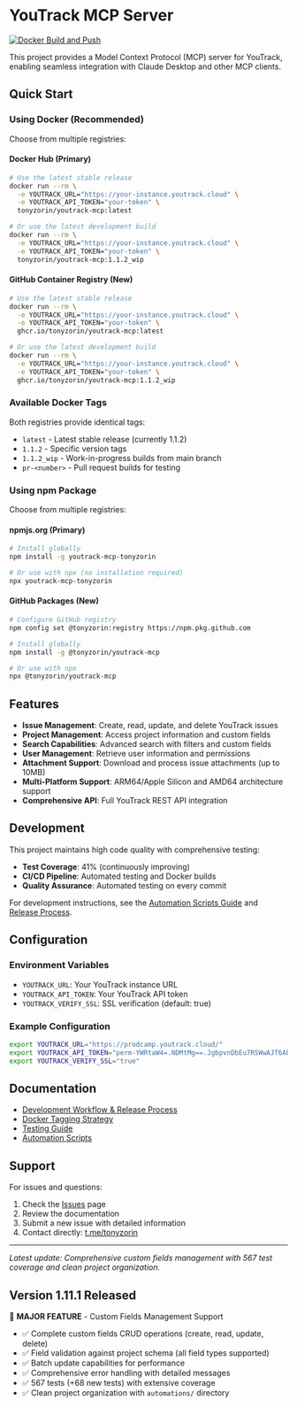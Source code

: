 # YouTrack MCP Server

[![Docker Build and Push](https://github.com/tonyzorin/youtrack-mcp/actions/workflows/docker-build.yml/badge.svg)](https://github.com/tonyzorin/youtrack-mcp/actions/workflows/docker-build.yml)

This project provides a Model Context Protocol (MCP) server for YouTrack, enabling seamless integration with Claude Desktop and other MCP clients.

## Quick Start

### Using Docker (Recommended)

Choose from multiple registries:

#### Docker Hub (Primary)
```bash
# Use the latest stable release
docker run --rm \
  -e YOUTRACK_URL="https://your-instance.youtrack.cloud" \
  -e YOUTRACK_API_TOKEN="your-token" \
  tonyzorin/youtrack-mcp:latest

# Or use the latest development build
docker run --rm \
  -e YOUTRACK_URL="https://your-instance.youtrack.cloud" \
  -e YOUTRACK_API_TOKEN="your-token" \
  tonyzorin/youtrack-mcp:1.1.2_wip
```

#### GitHub Container Registry (New)
```bash
# Use the latest stable release
docker run --rm \
  -e YOUTRACK_URL="https://your-instance.youtrack.cloud" \
  -e YOUTRACK_API_TOKEN="your-token" \
  ghcr.io/tonyzorin/youtrack-mcp:latest

# Or use the latest development build
docker run --rm \
  -e YOUTRACK_URL="https://your-instance.youtrack.cloud" \
  -e YOUTRACK_API_TOKEN="your-token" \
  ghcr.io/tonyzorin/youtrack-mcp:1.1.2_wip
```

### Available Docker Tags

Both registries provide identical tags:

- `latest` - Latest stable release (currently 1.1.2)
- `1.1.2` - Specific version tags  
- `1.1.2_wip` - Work-in-progress builds from main branch
- `pr-<number>` - Pull request builds for testing

### Using npm Package

Choose from multiple registries:

#### npmjs.org (Primary)
```bash
# Install globally
npm install -g youtrack-mcp-tonyzorin

# Or use with npx (no installation required)
npx youtrack-mcp-tonyzorin
```

#### GitHub Packages (New)
```bash
# Configure GitHub registry
npm config set @tonyzorin:registry https://npm.pkg.github.com

# Install globally
npm install -g @tonyzorin/youtrack-mcp

# Or use with npx
npx @tonyzorin/youtrack-mcp
```

## Features

- **Issue Management**: Create, read, update, and delete YouTrack issues
- **Project Management**: Access project information and custom fields
- **Search Capabilities**: Advanced search with filters and custom fields
- **User Management**: Retrieve user information and permissions
- **Attachment Support**: Download and process issue attachments (up to 10MB)
- **Multi-Platform Support**: ARM64/Apple Silicon and AMD64 architecture support
- **Comprehensive API**: Full YouTrack REST API integration

## Development

This project maintains high code quality with comprehensive testing:

- **Test Coverage**: 41% (continuously improving)
- **CI/CD Pipeline**: Automated testing and Docker builds
- **Quality Assurance**: Automated testing on every commit

For development instructions, see the [Automation Scripts Guide](automations/README.md) and [Release Process](automations/RELEASE_INSTRUCTIONS.md).

## Configuration

### Environment Variables

- `YOUTRACK_URL`: Your YouTrack instance URL
- `YOUTRACK_API_TOKEN`: Your YouTrack API token
- `YOUTRACK_VERIFY_SSL`: SSL verification (default: true)

### Example Configuration

```bash
export YOUTRACK_URL="https://prodcamp.youtrack.cloud/"
export YOUTRACK_API_TOKEN="perm-YWRtaW4=.NDMtMg==.JgbpvnDbEu7RSWwAJT6Ab3iXgQyPwu"
export YOUTRACK_VERIFY_SSL="true"
```

## Documentation

- [Development Workflow & Release Process](automations/RELEASE_INSTRUCTIONS.md)
- [Docker Tagging Strategy](automations/DOCKER_TAGGING.md)
- [Testing Guide](tests/README.md)
- [Automation Scripts](automations/README.md)

## Support

For issues and questions:
1. Check the [Issues](https://github.com/tonyzorin/youtrack-mcp/issues) page
2. Review the documentation
3. Submit a new issue with detailed information
4. Contact directly: [t.me/tonyzorin](https://t.me/tonyzorin)

---

*Latest update: Comprehensive custom fields management with 567 test coverage and clean project organization.*

## Version 1.11.1 Released

🎉 **MAJOR FEATURE** - Custom Fields Management Support
- ✅ Complete custom fields CRUD operations (create, read, update, delete)
- ✅ Field validation against project schema (all field types supported)
- ✅ Batch update capabilities for performance
- ✅ Comprehensive error handling with detailed messages
- ✅ 567 tests (+68 new tests) with extensive coverage
- ✅ Clean project organization with `automations/` directory
